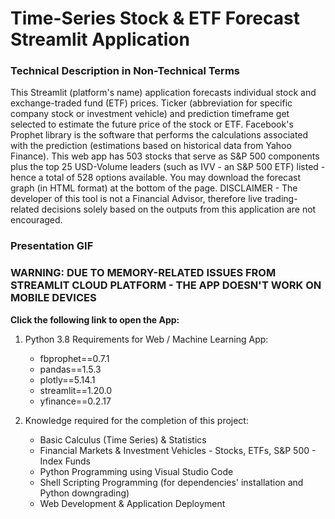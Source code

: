# Time-Series Stock & ETF Forecast Streamlit Application


### Technical Description in Non-Technical Terms
This Streamlit (platform's name) application forecasts individual stock and exchange-traded fund (ETF) prices. Ticker (abbreviation for specific company stock or investment vehicle) and prediction timeframe get selected to estimate the future price of the stock or ETF. Facebook's Prophet library is the software that performs the calculations associated with the prediction (estimations based on historical data from Yahoo Finance). This web app has 503 stocks that serve as S&P 500 components plus the top 25 USD-Volume leaders (such as IVV - an S&P 500 ETF) listed - hence a total of 528 options available. You may download the forecast graph (in HTML format) at the bottom of the page. DISCLAIMER - The developer of this tool is not a Financial Advisor, therefore live trading-related decisions solely based on the outputs from this application are not encouraged.

### Presentation GIF

### WARNING: DUE TO MEMORY-RELATED ISSUES FROM STREAMLIT CLOUD PLATFORM - THE APP DOESN'T WORK ON MOBILE DEVICES
<b>Click the following link to open the App:</b>

1. Python 3.8 Requirements for Web / Machine Learning App:
   * fbprophet==0.7.1
   * pandas==1.5.3
   * plotly==5.14.1
   * streamlit==1.20.0
   * yfinance==0.2.17
   
2. Knowledge required for the completion of this project: 
   * Basic Calculus (Time Series) & Statistics
   * Financial Markets & Investment Vehicles - Stocks, ETFs, S&P 500 - Index Funds 
   * Python Programming using Visual Studio Code
   * Shell Scripting Programming (for dependencies' installation and Python downgrading)
   * Web Development & Application Deployment
